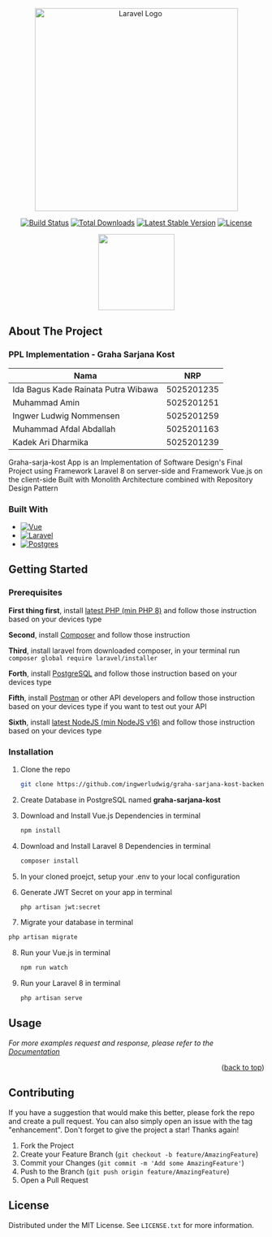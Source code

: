 <p align="center"><a href="https://laravel.com" target="_blank"><img src="https://raw.githubusercontent.com/laravel/art/master/logo-lockup/5%20SVG/2%20CMYK/1%20Full%20Color/laravel-logolockup-cmyk-red.svg" width="400" alt="Laravel Logo"></a></p>

<p align="center">
<a href="https://travis-ci.org/laravel/framework"><img src="https://travis-ci.org/laravel/framework.svg" alt="Build Status"></a>
<a href="https://packagist.org/packages/laravel/framework"><img src="https://img.shields.io/packagist/dt/laravel/framework" alt="Total Downloads"></a>
<a href="https://packagist.org/packages/laravel/framework"><img src="https://img.shields.io/packagist/v/laravel/framework" alt="Latest Stable Version"></a>
<a href="https://packagist.org/packages/laravel/framework"><img src="https://img.shields.io/packagist/l/laravel/framework" alt="License"></a>
</p>


<p align="center">
  <img src="https://user-images.githubusercontent.com/54592376/205731352-0bb97163-c712-4f57-a34a-41d0da26096b.png" width="150" height="150">
</p>


<!-- ABOUT THE PROJECT -->
## About The Project


### PPL Implementation - Graha Sarjana Kost

| Nama                                  | NRP        |
|---------------------------------------|------------|
| Ida Bagus Kade Rainata Putra Wibawa   | 5025201235 |
| Muhammad Amin                         | 5025201251 |
| Ingwer Ludwig Nommensen               | 5025201259 |
| Muhammad Afdal Abdallah               | 5025201163 |
| Kadek Ari Dharmika                    | 5025201239 |


Graha-sarja-kost App is an Implementation of Software Design's Final Project using Framework Laravel 8 on server-side and Framework Vue.js on the client-side
Built with Monolith Architecture combined with Repository Design Pattern

### Built With

* [![Vue][Vue.js]][Vue-url]
* [![Laravel][Laravel.com]][Laravel-url]
* [![Postgres][Postgre.com]][Postgre-url]


<!-- GETTING STARTED -->
## Getting Started

### Prerequisites

**First thing first**, install <a href="https://www.php.net/manual/en/install.php">latest PHP (min PHP 8)</a> and follow those instruction based on your devices type

**Second**, install <a href="https://getcomposer.org/download">Composer</a> and follow those instruction

**Third**, install laravel from downloaded composer, in your terminal run
    ```
    composer global require laravel/installer
    ```
    
**Forth**, install <a href="https://www.postgresql.org/download">PostgreSQL</a> and follow those instruction based on your devices type

**Fifth**, install <a href="https://www.postman.com/downloads/">Postman</a> or other API developers and follow those instruction based on your devices type if you want to test out your API

**Sixth**, install <a href="https://nodejs.org/en/download/">latest NodeJS (min NodeJS v16)</a> and follow those instruction based on your devices type


### Installation

1. Clone the repo
   ```sh
   git clone https://github.com/ingwerludwig/graha-sarjana-kost-backend.git
   ```
  
2. Create Database in PostgreSQL named **graha-sarjana-kost**

3. Download and Install Vue.js Dependencies in terminal
    ```sh
    npm install
    ```

4. Download and Install Laravel 8 Dependencies in terminal
    ```sh
    composer install
    ```
5. In your cloned proejct, setup your .env to your local configuration

6. Generate JWT Secret on your app in terminal
    ```sh
    php artisan jwt:secret
    ```
    
7.  Migrate your database in terminal
   ```sh
   php artisan migrate
   ```   

8. Run your Vue.js in terminal
    ```sh
    npm run watch
    ```

9. Run your Laravel 8 in terminal
    ```sh
    php artisan serve
    ```

<!-- USAGE EXAMPLES -->
## Usage
_For more examples request and response, please refer to the [Documentation](https://smeci-abdimas.postman.co/workspace/FP-PPL~5fd8b115-591f-47ac-955a-586d97012f60/collection/16008949-e8771ea9-2d7e-4b2a-96b2-22299f9084d3?action=share&creator=16008949)_

<p align="right">(<a href="#readme-top">back to top</a>)</p>


<!-- CONTRIBUTING -->
## Contributing

If you have a suggestion that would make this better, please fork the repo and create a pull request. You can also simply open an issue with the tag "enhancement".
Don't forget to give the project a star! Thanks again!

1. Fork the Project
2. Create your Feature Branch (`git checkout -b feature/AmazingFeature`)
3. Commit your Changes (`git commit -m 'Add some AmazingFeature'`)
4. Push to the Branch (`git push origin feature/AmazingFeature`)
5. Open a Pull Request



<!-- LICENSE -->
## License

Distributed under the MIT License. See `LICENSE.txt` for more information.


<!-- MARKDOWN LINKS & IMAGES -->
<!-- https://www.markdownguide.org/basic-syntax/#reference-style-links -->
[contributors-shield]: https://img.shields.io/github/contributors/othneildrew/Best-README-Template.svg?style=for-the-badge
[contributors-url]: https://github.com/othneildrew/Best-README-Template/graphs/contributors
[forks-shield]: https://img.shields.io/github/forks/othneildrew/Best-README-Template.svg?style=for-the-badge
[forks-url]: https://github.com/othneildrew/Best-README-Template/network/members
[stars-shield]: https://img.shields.io/github/stars/othneildrew/Best-README-Template.svg?style=for-the-badge
[stars-url]: https://github.com/othneildrew/Best-README-Template/stargazers
[issues-shield]: https://img.shields.io/github/issues/othneildrew/Best-README-Template.svg?style=for-the-badge
[issues-url]: https://github.com/othneildrew/Best-README-Template/issues
[license-shield]: https://img.shields.io/github/license/othneildrew/Best-README-Template.svg?style=for-the-badge
[license-url]: https://github.com/othneildrew/Best-README-Template/blob/master/LICENSE.txt
[linkedin-shield]: https://img.shields.io/badge/-LinkedIn-black.svg?style=for-the-badge&logo=linkedin&colorB=555
[linkedin-url]: https://linkedin.com/in/othneildrew
[product-screenshot]: images/screenshot.png
[Next.js]: https://img.shields.io/badge/next.js-000000?style=for-the-badge&logo=nextdotjs&logoColor=white
[Next-url]: https://nextjs.org/
[React.js]: https://img.shields.io/badge/React-20232A?style=for-the-badge&logo=react&logoColor=61DAFB
[React-url]: https://reactjs.org/
[Vue.js]: https://img.shields.io/badge/Vue.js-35495E?style=for-the-badge&logo=vuedotjs&logoColor=4FC08D
[Vue-url]: https://vuejs.org/
[Angular.io]: https://img.shields.io/badge/Angular-DD0031?style=for-the-badge&logo=angular&logoColor=white
[Angular-url]: https://angular.io/
[Svelte.dev]: https://img.shields.io/badge/Svelte-4A4A55?style=for-the-badge&logo=svelte&logoColor=FF3E00
[Svelte-url]: https://svelte.dev/
[Laravel.com]: https://img.shields.io/badge/Laravel-FF2D20?style=for-the-badge&logo=laravel&logoColor=white
[Laravel-url]: https://laravel.com


[Springboot.com]: https://img.shields.io/badge/Spring-6DB33F?style=for-the-badge&logo=spring&logoColor=white
[Springboot-url]: https://spring.io/projects/spring-boot
[Java.com]: https://img.shields.io/badge/Java-ED8B00?style=for-the-badge&logo=java&logoColor=white
[Java-url]: https://www.java.com/en/


[Bootstrap.com]: https://img.shields.io/badge/Bootstrap-563D7C?style=for-the-badge&logo=bootstrap&logoColor=white
[Bootstrap-url]: https://getbootstrap.com
[JQuery.com]: https://img.shields.io/badge/jQuery-0769AD?style=for-the-badge&logo=jquery&logoColor=white
[JQuery-url]: https://jquery.com 
[Postgre.com]: https://img.shields.io/badge/postgres-%23316192.svg?style=for-the-badge&logo=postgresql&logoColor=white
[Postgre-url]: https://www.postgresql.org/
